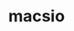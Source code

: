 ---
title: "macsio"
layout: cache
categories: [package, develop]
meta: {"compilers": ["gcc@11.4.0"], "num_specs": 23, "num_specs_by_stack": {"root": 23, "tutorial": 23}, "oss": ["ubuntu22.04"], "platforms": ["linux"], "stacks": ["root", "tutorial"], "targets": ["x86_64_v3"], "versions": ["1.1"]}
spec_details: [{"compiler": "gcc@11.4.0", "hash": "25j3fs6xtgmq7hpkdxnqxilieiruz7vs", "os": "ubuntu22.04", "platform": "linux", "size": "-", "stacks": ["root", "tutorial"], "target": "x86_64_v3", "variants": ["build_system=cmake", "build_type=Release", "~exodus", "generator=make", "~hdf5", "~ipo", "+mpi", "patches:=59479b9", "~pdb", "+scr", "+silo", "~szip", "~typhonio", "~zfp", "~zlib"], "versions": ["1.1"]}, {"compiler": "gcc@11.4.0", "hash": "2lqjek6t7wkdgdhqs6ruallagpxvjsfd", "os": "ubuntu22.04", "platform": "linux", "size": "-", "stacks": ["root", "tutorial"], "target": "x86_64_v3", "variants": ["build_system=cmake", "build_type=Release", "~exodus", "generator=make", "~hdf5", "~ipo", "+mpi", "patches:=59479b9", "+pdb", "+scr", "~silo", "~szip", "~typhonio", "~zfp", "~zlib"], "versions": ["1.1"]}, {"compiler": "gcc@11.4.0", "hash": "5gfldvkg544ywjkyxxr4676abqs72va4", "os": "ubuntu22.04", "platform": "linux", "size": "-", "stacks": ["root", "tutorial"], "target": "x86_64_v3", "variants": ["build_system=cmake", "build_type=Release", "~exodus", "generator=make", "~hdf5", "~ipo", "+mpi", "patches:=59479b9", "+pdb", "+scr", "~silo", "~szip", "~typhonio", "~zfp", "~zlib"], "versions": ["1.1"]}, {"compiler": "gcc@11.4.0", "hash": "c7nserpf6nenuagceiltbnfwxft3s4vl", "os": "ubuntu22.04", "platform": "linux", "size": "-", "stacks": ["root", "tutorial"], "target": "x86_64_v3", "variants": ["build_system=cmake", "build_type=Release", "~exodus", "generator=make", "~hdf5", "~ipo", "+mpi", "patches:=59479b9", "~pdb", "+scr", "+silo", "~szip", "~typhonio", "~zfp", "~zlib"], "versions": ["1.1"]}, {"compiler": "gcc@11.4.0", "hash": "d5dlwnsfoqk2tctq25unlx4ui6hleads", "os": "ubuntu22.04", "platform": "linux", "size": "-", "stacks": ["root", "tutorial"], "target": "x86_64_v3", "variants": ["build_system=cmake", "build_type=Release", "~exodus", "generator=make", "~hdf5", "~ipo", "+mpi", "patches:=59479b9", "+pdb", "+scr", "~silo", "~szip", "~typhonio", "~zfp", "~zlib"], "versions": ["1.1"]}, {"compiler": "gcc@11.4.0", "hash": "dtskx4d6c2stzmwmlmpxugdzwzeppdfz", "os": "ubuntu22.04", "platform": "linux", "size": "-", "stacks": ["root", "tutorial"], "target": "x86_64_v3", "variants": ["build_system=cmake", "build_type=Release", "~exodus", "generator=make", "~hdf5", "~ipo", "+mpi", "patches:=59479b9", "+pdb", "+scr", "~silo", "~szip", "~typhonio", "~zfp", "~zlib"], "versions": ["1.1"]}, {"compiler": "gcc@11.4.0", "hash": "eto55vqruievkaleybxkocazrsh7ipjn", "os": "ubuntu22.04", "platform": "linux", "size": "-", "stacks": ["root", "tutorial"], "target": "x86_64_v3", "variants": ["build_system=cmake", "build_type=Release", "~exodus", "generator=make", "~hdf5", "~ipo", "+mpi", "patches:=59479b9", "~pdb", "+scr", "+silo", "~szip", "~typhonio", "~zfp", "~zlib"], "versions": ["1.1"]}, {"compiler": "gcc@11.4.0", "hash": "if4vmbs4vle7rs5d6h6f24zmnlhzpk57", "os": "ubuntu22.04", "platform": "linux", "size": "-", "stacks": ["root", "tutorial"], "target": "x86_64_v3", "variants": ["build_system=cmake", "build_type=Release", "~exodus", "generator=make", "~hdf5", "~ipo", "+mpi", "patches:=59479b9", "+pdb", "+scr", "~silo", "~szip", "~typhonio", "~zfp", "~zlib"], "versions": ["1.1"]}, {"compiler": "gcc@11.4.0", "hash": "ipaqmlm2f4nz5u5l5h5jyv244zf4e4l7", "os": "ubuntu22.04", "platform": "linux", "size": "-", "stacks": ["root", "tutorial"], "target": "x86_64_v3", "variants": ["build_system=cmake", "build_type=Release", "~exodus", "generator=make", "~hdf5", "~ipo", "+mpi", "patches:=59479b9", "~pdb", "+scr", "+silo", "~szip", "~typhonio", "~zfp", "~zlib"], "versions": ["1.1"]}, {"compiler": "gcc@11.4.0", "hash": "kwf47zv4tzno4a55h2e5ovqkirtqft54", "os": "ubuntu22.04", "platform": "linux", "size": "-", "stacks": ["root", "tutorial"], "target": "x86_64_v3", "variants": ["build_system=cmake", "build_type=Release", "~exodus", "generator=make", "~hdf5", "~ipo", "+mpi", "patches:=59479b9", "+pdb", "+scr", "~silo", "~szip", "~typhonio", "~zfp", "~zlib"], "versions": ["1.1"]}, {"compiler": "gcc@11.4.0", "hash": "kzyeifir2plh6wqsf54rcoyulnnq56wu", "os": "ubuntu22.04", "platform": "linux", "size": "-", "stacks": ["root", "tutorial"], "target": "x86_64_v3", "variants": ["build_system=cmake", "build_type=Release", "~exodus", "generator=make", "~hdf5", "~ipo", "+mpi", "patches:=59479b9", "+pdb", "+scr", "~silo", "~szip", "~typhonio", "~zfp", "~zlib"], "versions": ["1.1"]}, {"compiler": "gcc@11.4.0", "hash": "q6yedyzylxpug7dzznks2sgohcttm2ev", "os": "ubuntu22.04", "platform": "linux", "size": "-", "stacks": ["root", "tutorial"], "target": "x86_64_v3", "variants": ["build_system=cmake", "build_type=Release", "~exodus", "generator=make", "~hdf5", "~ipo", "+mpi", "patches:=59479b9", "~pdb", "+scr", "+silo", "~szip", "~typhonio", "~zfp", "~zlib"], "versions": ["1.1"]}, {"compiler": "gcc@11.4.0", "hash": "qbhn5trgcv4zklfwf44eye4kjqhcu6zj", "os": "ubuntu22.04", "platform": "linux", "size": "-", "stacks": ["root", "tutorial"], "target": "x86_64_v3", "variants": ["build_system=cmake", "build_type=Release", "~exodus", "generator=make", "~hdf5", "~ipo", "+mpi", "patches:=59479b9", "~pdb", "+scr", "+silo", "~szip", "~typhonio", "~zfp", "~zlib"], "versions": ["1.1"]}, {"compiler": "gcc@11.4.0", "hash": "qrq4qscmb7mcsilh5ppurlbae7j2yl74", "os": "ubuntu22.04", "platform": "linux", "size": "-", "stacks": ["root", "tutorial"], "target": "x86_64_v3", "variants": ["build_system=cmake", "build_type=Release", "~exodus", "generator=make", "~hdf5", "~ipo", "+mpi", "patches:=59479b9", "+pdb", "+scr", "~silo", "~szip", "~typhonio", "~zfp", "~zlib"], "versions": ["1.1"]}, {"compiler": "gcc@11.4.0", "hash": "r7fklzetzvapdazjwd3fh73zugort66r", "os": "ubuntu22.04", "platform": "linux", "size": "-", "stacks": ["root", "tutorial"], "target": "x86_64_v3", "variants": ["build_system=cmake", "build_type=Release", "~exodus", "generator=make", "~hdf5", "~ipo", "+mpi", "patches:=59479b9", "~pdb", "+scr", "+silo", "~szip", "~typhonio", "~zfp", "~zlib"], "versions": ["1.1"]}, {"compiler": "gcc@11.4.0", "hash": "scmhtp5jg6hg7gv7u6kmrd4z6m6rqvml", "os": "ubuntu22.04", "platform": "linux", "size": "-", "stacks": ["root", "tutorial"], "target": "x86_64_v3", "variants": ["build_system=cmake", "build_type=Release", "~exodus", "generator=make", "~hdf5", "~ipo", "+mpi", "patches:=59479b9", "~pdb", "+scr", "+silo", "~szip", "~typhonio", "~zfp", "~zlib"], "versions": ["1.1"]}, {"compiler": "gcc@11.4.0", "hash": "sumd6jk6nncbsd3se33lje5m7qqcugta", "os": "ubuntu22.04", "platform": "linux", "size": "-", "stacks": ["root", "tutorial"], "target": "x86_64_v3", "variants": ["build_system=cmake", "build_type=Release", "~exodus", "generator=make", "~hdf5", "~ipo", "+mpi", "patches:=59479b9", "+pdb", "+scr", "~silo", "~szip", "~typhonio", "~zfp", "~zlib"], "versions": ["1.1"]}, {"compiler": "gcc@11.4.0", "hash": "u7jvwcm6dkjmpryw4dwi2adoipgyfcaq", "os": "ubuntu22.04", "platform": "linux", "size": "-", "stacks": ["root", "tutorial"], "target": "x86_64_v3", "variants": ["build_system=cmake", "build_type=Release", "~exodus", "generator=make", "~hdf5", "~ipo", "+mpi", "patches:=59479b9", "~pdb", "+scr", "+silo", "~szip", "~typhonio", "~zfp", "~zlib"], "versions": ["1.1"]}, {"compiler": "gcc@11.4.0", "hash": "uflclxnr2nshkh7cdlg2w3dluuh27iw3", "os": "ubuntu22.04", "platform": "linux", "size": "-", "stacks": ["root", "tutorial"], "target": "x86_64_v3", "variants": ["build_system=cmake", "build_type=Release", "~exodus", "generator=make", "~hdf5", "~ipo", "+mpi", "patches:=59479b9", "~pdb", "+scr", "+silo", "~szip", "~typhonio", "~zfp", "~zlib"], "versions": ["1.1"]}, {"compiler": "gcc@11.4.0", "hash": "uqnqxt722wpu4guiou7qyjsmpbh26sjk", "os": "ubuntu22.04", "platform": "linux", "size": "-", "stacks": ["root", "tutorial"], "target": "x86_64_v3", "variants": ["build_system=cmake", "build_type=Release", "~exodus", "generator=make", "~hdf5", "~ipo", "+mpi", "patches:=59479b9", "~pdb", "+scr", "+silo", "~szip", "~typhonio", "~zfp", "~zlib"], "versions": ["1.1"]}, {"compiler": "gcc@11.4.0", "hash": "vkt6jgdhaln4tc343zskmzxqwi6k6jmk", "os": "ubuntu22.04", "platform": "linux", "size": "-", "stacks": ["root", "tutorial"], "target": "x86_64_v3", "variants": ["build_system=cmake", "build_type=Release", "~exodus", "generator=make", "~hdf5", "~ipo", "+mpi", "patches:=59479b9", "~pdb", "+scr", "+silo", "~szip", "~typhonio", "~zfp", "~zlib"], "versions": ["1.1"]}, {"compiler": "gcc@11.4.0", "hash": "yhybx3tdzuewg4fdo3gvdwm27t5ro2sy", "os": "ubuntu22.04", "platform": "linux", "size": "-", "stacks": ["root", "tutorial"], "target": "x86_64_v3", "variants": ["build_system=cmake", "build_type=Release", "~exodus", "generator=make", "~hdf5", "~ipo", "+mpi", "patches:=59479b9", "~pdb", "+scr", "+silo", "~szip", "~typhonio", "~zfp", "~zlib"], "versions": ["1.1"]}, {"compiler": "gcc@11.4.0", "hash": "zzg35acoc2gpxhckjzzl2njjcflm2rlo", "os": "ubuntu22.04", "platform": "linux", "size": "-", "stacks": ["root", "tutorial"], "target": "x86_64_v3", "variants": ["build_system=cmake", "build_type=Release", "~exodus", "generator=make", "~hdf5", "~ipo", "+mpi", "patches:=59479b9", "+pdb", "+scr", "~silo", "~szip", "~typhonio", "~zfp", "~zlib"], "versions": ["1.1"]}]
---